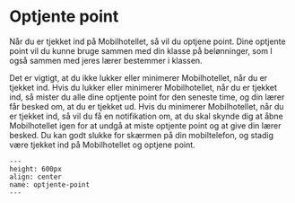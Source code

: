 
# Optjente point

Når du er tjekket ind på Mobilhotellet, så vil du optjene point. Dine optjente point vil du kunne bruge sammen med din klasse på belønninger, som I også sammen med jeres lærer bestemmer i klassen.

Det er vigtigt, at du ikke lukker eller minimerer Mobilhotellet, når du er tjekket ind. Hvis du lukker eller minimerer Mobilhotellet, når du er tjekket ind, så mister du alle dine optjente point for den seneste time, og din lærer får besked om, at du er tjekket ud. Hvis du minimerer Mobilhotellet, når du er tjekket ind, så vil du få en notifikation om, at du skal skynde dig at åbne Mobilhotellet igen for at undgå at miste optjente point og at give din lærer besked. Du kan godt slukke for skærmen på din mobiltelefon, og stadig være tjekket ind på Mobilhotellet og optjene point.


```{figure} optjente-point.png
---
height: 600px
align: center
name: optjente-point
---
```
